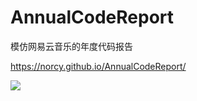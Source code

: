 # AnnualCodeReport
模仿网易云音乐的年度代码报告


https://norcy.github.io/AnnualCodeReport/

![](https://raw.githubusercontent.com/Norcy/AnnualCodeReport/master/my_resource/qr.png)
